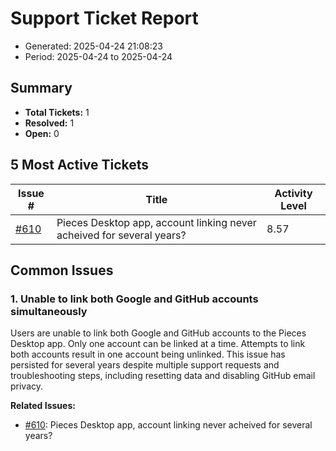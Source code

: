 # Support Ticket Report
- Generated: 2025-04-24 21:08:23
- Period: 2025-04-24 to 2025-04-24

## Summary
- **Total Tickets:** 1
- **Resolved:** 1
- **Open:** 0

## 5 Most Active Tickets
| Issue # | Title | Activity Level |
|---------|-------|----------------|
| [#610](https://github.com/pieces-app/support/issues/610) | Pieces Desktop app, account linking never acheived for several years? | 8.57 |

## Common Issues
### 1. Unable to link both Google and GitHub accounts simultaneously
Users are unable to link both Google and GitHub accounts to the Pieces Desktop app.  Only one account can be linked at a time.  Attempts to link both accounts result in one account being unlinked.  This issue has persisted for several years despite multiple support requests and troubleshooting steps, including resetting data and disabling GitHub email privacy.

**Related Issues:**
- [#610](https://github.com/pieces-app/support/issues/610): Pieces Desktop app, account linking never acheived for several years?

